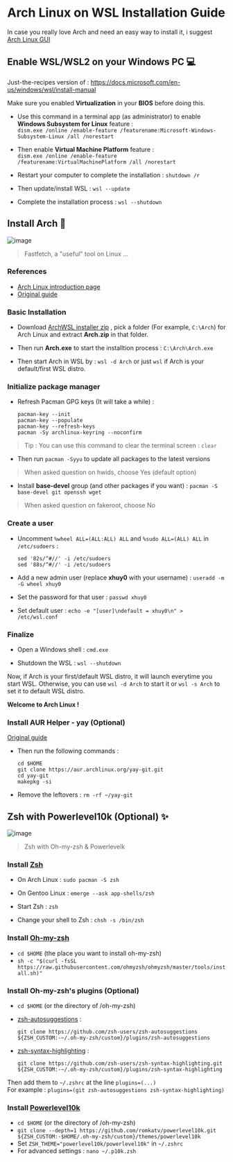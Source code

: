 # Arch Linux on WSL Installation Guide  
In case you really love Arch and need an easy way to install it, i suggest [Arch Linux GUI](https://archlinuxgui.in/download.html)
## Enable WSL/WSL2 on your Windows PC  💻
Just-the-recipes version of : https://docs.microsoft.com/en-us/windows/wsl/install-manual

Make sure you enabled **Virtualization** in your **BIOS** before doing this.  
- Use this command in a terminal app (as administrator) to enable **Windows Subsystem for Linux** feature :  
  `dism.exe /online /enable-feature /featurename:Microsoft-Windows-Subsystem-Linux /all /norestart`  
  
- Then enable **Virtual Machine Platform** feature :  
  `dism.exe /online /enable-feature /featurename:VirtualMachinePlatform /all /norestart`  
  
- Restart your computer to complete the installation : ```shutdown /r```  
  
- Then update/install WSL : `wsl --update`  
  
- Complete the installation process : `wsl --shutdown`    

## Install Arch 💾
![image](https://user-images.githubusercontent.com/85998116/154880089-c00634f4-0cd8-412d-aeed-fdc417fb6dca.png)  
> Fastfetch, a "useful" tool on Linux ...  
### References  
- [Arch Linux introduction page](https://wiki.archlinux.org/title/Arch_Linux)  
- [Original guide](https://gist.github.com/ld100/3376435a4bb62ca0906b0cff9de4f94b)  

### Basic Installation  
- Download [ArchWSL installer zip](https://github.com/yuk7/ArchWSL/releases/latest) , pick a folder (For example, `C:\Arch`) for Arch Linux and extract **Arch.zip** in that folder.  
  
- Then run **Arch.exe** to start the installtion process : `C:\Arch\Arch.exe`

- Then start Arch in WSL by : `wsl -d Arch` or just `wsl` if Arch is your default/first WSL distro.  
  
### Initialize package manager  
- Refresh Pacman GPG keys (It will take a while) :    
  ```
  pacman-key --init
  pacman-key --populate
  pacman-key --refresh-keys
  pacman -Sy archlinux-keyring --noconfirm  
  ```
> Tip : You can use this command to clear the terminal screen : ```clear```  
  
- Then run `pacman -Syyu` to update all packages to the latest versions  
> When asked question on hwids, choose Yes (default option)  

- Install **base-devel** group (and other packages if you want) : `pacman -S base-devel git openssh wget`  
> When asked question on fakeroot, choose No  

### Create a user  
- Uncomment `%wheel ALL=(ALL:ALL) ALL` and `%sudo ALL=(ALL) ALL` in `/etc/sudoers` :  
  ```  
  sed '82s/^#//' -i /etc/sudoers  
  sed '88s/^#//' -i /etc/sudoers  
  ```  
  
- Add a new admin user (replace **xhuy0** with your username) : `useradd -m -G wheel xhuy0`  
  
- Set the password for that user : `passwd xhuy0`  
  
- Set default user : `echo -e "[user]\ndefault = xhuy0\n" > /etc/wsl.conf`  

### Finalize  
- Open a Windows shell : `cmd.exe`  
  
- Shutdown the WSL : `wsl --shutdown`  
  
Now, if Arch is your first/default WSL distro, it will launch everytime you start WSL. 
Otherwise, you can use `wsl -d Arch` to start it or `wsl -s Arch` to set it to default WSL distro.

**Welcome to Arch Linux !**  

### Install AUR Helper - yay (Optional)  
[Original guide](https://www.tecmint.com/install-yay-aur-helper-in-arch-linux-and-manjaro/)  
- Then run the following commands :  
  ```  
  cd $HOME  
  git clone https://aur.archlinux.org/yay-git.git  
  cd yay-git  
  makepkg -si  
  ```  
- Remove the leftovers : `rm -rf ~/yay-git`  

## Zsh with Powerlevel10k (Optional)  ✨  
![image](https://user-images.githubusercontent.com/85998116/154880423-6fea82e4-9dd4-4fe7-9e45-1feec2073916.png)  
> Zsh with Oh-my-zsh & Powerlevelk
### Install [Zsh](https://zsh.sourceforge.io/)   
- On Arch Linux : ```sudo pacman -S zsh```  

- On Gentoo Linux : ```emerge --ask app-shells/zsh```  

- Start Zsh : ```zsh```  

- Change your shell to Zsh : ```chsh -s /bin/zsh```  

### Install [Oh-my-zsh](https://ohmyz.sh/)  
- `cd $HOME` (the place you want to install oh-my-zsh)  
- `sh -c "$(curl -fsSL https://raw.githubusercontent.com/ohmyzsh/ohmyzsh/master/tools/install.sh)"`  

### Install Oh-my-zsh's plugins (Optional)  
- `cd $HOME` (or the directory of /oh-my-zsh)  
  
- [zsh-autosuggestions](https://github.com/zsh-users/zsh-autosuggestions) :  
  ```
  git clone https://github.com/zsh-users/zsh-autosuggestions ${ZSH_CUSTOM:-~/.oh-my-zsh/custom}/plugins/zsh-autosuggestions  
  ```

- [zsh-syntax-highlighting](https://github.com/zsh-users/zsh-syntax-highlighting) :  
  ```
  git clone https://github.com/zsh-users/zsh-syntax-highlighting.git ${ZSH_CUSTOM:-~/.oh-my-zsh/custom}/plugins/zsh-syntax-highlighting
  ```
  
Then add them to `~/.zshrc` at the line `plugins=(...)`  
For example : `plugins=(git zsh-autosuggestions zsh-syntax-highlighting)`  

### Install [Powerlevel10k](https://github.com/romkatv/powerlevel10k)  
- `cd $HOME` (or the directory of /oh-my-zsh)  
- `git clone --depth=1 https://github.com/romkatv/powerlevel10k.git ${ZSH_CUSTOM:-$HOME/.oh-my-zsh/custom}/themes/powerlevel10k`  
- Set `ZSH_THEME="powerlevel10k/powerlevel10k"` in `~/.zshrc`  
- For advanced settings : `nano ~/.p10k.zsh`  
